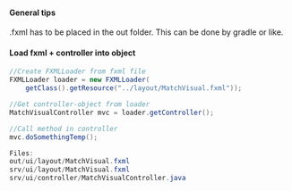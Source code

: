 #### General tips

.fxml has to be placed in the out folder. This can be done by gradle or like.



#### Load fxml + controller into object

```java
//Create FXMLLoader from fxml file
FXMLLoader loader = new FXMLLoader(
	getClass().getResource("../layout/MatchVisual.fxml"));

//Get controller-object from loader
MatchVisualController mvc = loader.getController();

//Call method in controller
mvc.doSomethingTemp();

Files:
out/ui/layout/MatchVisual.fxml
srv/ui/layout/MatchVisual.fxml
srv/ui/controller/MatchVisualController.java
```

